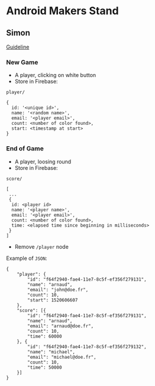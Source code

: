 # Android Makers Stand

## Simon

[Guideline](https://docs.google.com/presentation/d/1tLJ2PW7Q7T12ithRcHKtkafyTgvN5T6JVElZZzVzyk0/)

### New Game
- A player, clicking on white button
- Store in Firebase:

```
player/

{
  id: '<unique id>',
  name: '<random name>',
  email: '<player email>',
  count: <number of color found>,
  start: <timestamp at start>
}
```

### End of Game
- A player, loosing round
- Store in Firebase:

```
score/

[
 ...
 {
  id: <player id>
  name: '<player name>',
  email: '<player email>',
  count: <number of color found>,
  time: <elapsed time since beginning in milliseconds>
 }
]
```

- Remove `/player` node

Example of `JSON`:

```
{
	"player": {
		"id": "f64f2940-fae4-11e7-8c5f-ef356f279131",
		"name": "arnaud",
		"email": "john@doe.fr",
		"count": 10,
		"start": 1520606607
	},
	"score": [{
		"id": "f64f2940-fae4-11e7-8c5f-ef356f279131",
		"name": "arnaud",
		"email": "arnaud@doe.fr",
		"count": 10,
		"time": 60000
	}, {
		"id": "f64f2940-fae4-11e7-8c5f-ef356f279132",
		"name": "michael",
		"email": "michael@doe.fr",
		"count": 10,
		"time": 50000
	}]
}
```

